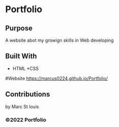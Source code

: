 # Portfolio

## Purpose
A website abot my growign skills in Web developing 

## Built With 
* HTML
*CSS

#Website 
https://marcus0224.github.io/Portfolio/

## Contributions 
by Marc St louis 

### ©️2022 Portfolio  

